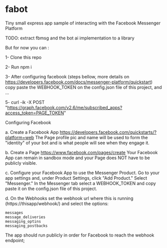# fabot

Tiny small express app sample of interacting with the  Facebook Messenger Platform

TODO: extract fbmsg and the bot ai implementation to a library


But for now you can :


1- Clone this repo

2- Run npm i

3- After configuring facebook (steps bellow, more details on https://developers.facebook.com/docs/messenger-platform/quickstart)
copy paste the WEBHOOK_TOKEN on the config.json file of this project, and ...

5- curl -ik -X POST "https://graph.facebook.com/v2.6/me/subscribed_apps?access_token=PAGE_TOKEN"


 Configuring Facebook

a. Create a Facebook App
     https://developers.facebook.com/quickstarts/?platform=web
     The Page profile pic and name will be used to form the "identity" of your bot and is what people will see when they engage it.

b. Create a Page
  https://www.facebook.com/pages/create
   Your Facebook App can remain in sandbox mode and your Page does NOT have to be publicly visible.

c. Configure your Facebook App to use the Messenger Product.
     Go to your app settings and, under Product Settings, click "Add Product." Select "Messenger."
     In the Messenger tab select a WEBHOOK_TOKEN and copy paste it on the config.json file of this project.

 d. On the Webhooks set the webhook url where this is running (https://thisapp/webhook/)
 and select the options:

    messages
    message_deliveries
    messaging_optins
    messaging_postbacks


The app should run publicly in order for Facebook to reach the webhook endpoint;
